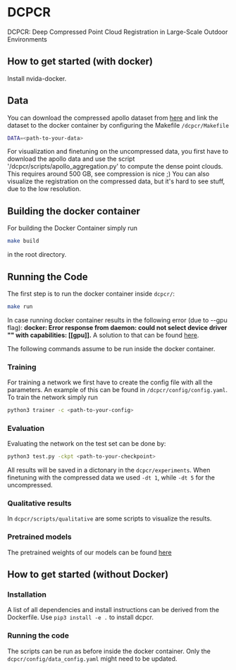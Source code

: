 # DCPCR
DCPCR: Deep Compressed Point Cloud Registration in Large-Scale Outdoor Environments

## How to get started (with docker)

Install nvida-docker.

## Data

You can download the compressed apollo dataset from [here](https://www.ipb.uni-bonn.de/html/projects/dcpcr/apollo-compressed.zip) and link the dataset to the docker container by configuring the Makefile `/dcpcr/Makefile`

```sh
DATA=<path-to-your-data>
```

For visualization and finetuning on the uncompressed data, you first have to download the apollo data and use the script '/dcpcr/scripts/apollo_aggregation.py' to compute the dense point clouds. This requires around 500 GB, see compression is nice ;)
You can also visualize the registration on the compressed data, but it's hard to see stuff, due to the low resolution.

## Building the docker container

For building the Docker Container simply run

```sh
make build
```

in the root directory.

## Running the Code

The first step is to run the docker container inside `dcpcr/`:

```sh
make run
```
In case running docker container results in the following error (due to --gpu flag):
**docker: Error response from daemon: could not select device driver "" with capabilities: [[gpu]].**
A solution to that can be found [here](https://askubuntu.com/questions/1400476/docker-error-response-from-daemon-could-not-select-device-driver-with-capab).

The following commands assume to be run inside the docker container.

### Training

For training a network we first have to create the config file with all the parameters.
An example of this can be found in `/dcpcr/config/config.yaml`.
To train the network simply run

```sh
python3 trainer -c <path-to-your-config>
```

### Evaluation

Evaluating the network on the test set can be done by:

```sh
python3 test.py -ckpt <path-to-your-checkpoint>
```

All results will be saved in a dictonary in the `dcpcr/experiments`. When finetuning with the compressed data we used `-dt 1`, while `-dt 5` for the uncompressed.

### Qualitative results

In `dcpcr/scripts/qualitative` are some scripts to visualize the results.

### Pretrained models

The pretrained weights of our models can be found [here](https://www.ipb.uni-bonn.de/html/projects/dcpcr/model_paper.ckpt)

## How to get started (without Docker)

### Installation

A list of all dependencies and install instructions can be derived from the Dockerfile.
Use `pip3 install -e .` to install dcpcr.

### Running the code

The scripts can be run as before inside the docker container. Only the `dcpcr/config/data_config.yaml` might need to be updated.